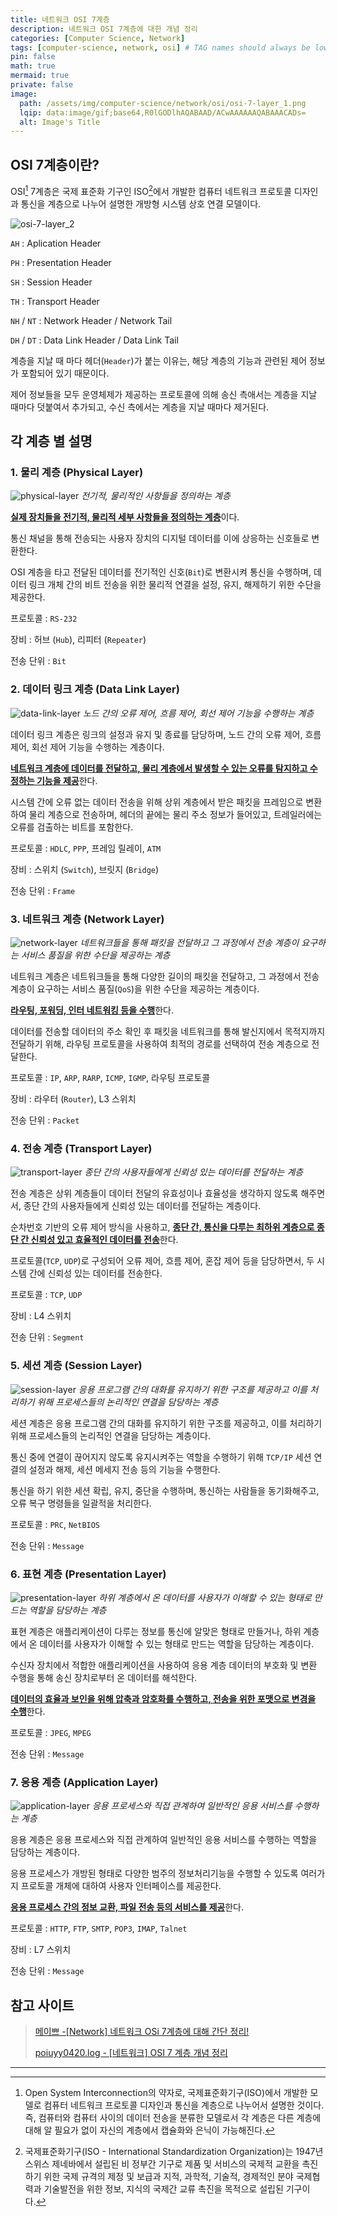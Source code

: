 ```yaml
---
title: 네트워크 OSI 7계층
description: 네트워크 OSI 7계층에 대한 개념 정리
categories: [Computer Science, Network]
tags: [computer-science, network, osi] # TAG names should always be lowercase
pin: false
math: true
mermaid: true
private: false
image:
  path: /assets/img/computer-science/network/osi/osi-7-layer_1.png
  lqip: data:image/gif;base64,R0lGODlhAQABAAD/ACwAAAAAAQABAAACADs=
  alt: Image's Title
---
```


## OSI 7계층이란?

OSI[^OSI] 7계층은 국제 표준화 기구인 ISO[^ISO]에서 개발한 컴퓨터 네트워크 프로토콜 디자인과 통신을 계층으로 나누어 설명한 개방형 시스템 상호 연결 모델이다.

![osi-7-layer_2](/assets/img/computer-science/network/osi/osi-7-layer_2.png)

`AH`
: Aplication Header

`PH`
: Presentation Header

`SH`
: Session Header

`TH`
: Transport Header

`NH` / `NT`
: Network Header / Network Tail

`DH` / `DT`
: Data Link Header / Data Link Tail

계층을 지날 때 마다 헤더(`Header`)가 붙는 이유는, 해당 계층의 기능과 관련된 제어 정보가 포함되어 있기 때문이다.

제어 정보들을 모두 운영체제가 제공하는 프로토콜에 의해 송신 측애서는 계층을 지날 때마다 덧붙여서 추가되고, 수신 측에서는 계층을 지날 때마다 제거된다.

## 각 계층 별 설명

### 1. 물리 계층 (Physical Layer)

![physical-layer](/assets/img/computer-science/network/osi/physical-layer.png)
_전기적, 물리적인 사항들을 정의하는 계층_

<ins>**실제 장치들을 전기적, 물리적 세부 사항들을 정의하는 계층**</ins>이다.

통신 채널을 통해 전송되는 사용자 장치의 디지털 데이터를 이에 상응하는 신호들로 변환한다.

OSI 계층을 타고 전달된 데이터를 전기적인 신호(`Bit`)로 변환시켜 통신을 수행하며, 데이터 링크 개체 간의 비트 전송을 위한 물리적 연결을 설정, 유지, 해제하기 위한 수단을 제공한다.

프로토콜
: `RS-232`

장비
: 허브 (`Hub`), 리피터 (`Repeater`)

전송 단위
: `Bit`

### 2. 데이터 링크 계층 (Data Link Layer)

![data-link-layer](/assets/img/computer-science/network/osi/data-link-layer.png)
_노드 간의 오류 제어, 흐름 제어, 회선 제어 기능을 수행하는 계층_

데이터 링크 계층은 링크의 설정과 유지 및 종료를 담당하며, 노드 간의 오류 제어, 흐름 제어, 회선 제어 기능을 수행하는 계층이다.

<ins>**네트워크 계층에 데이터를 전달하고, 물리 계층에서 발생할 수 있는 오류를 탐지하고 수정하는 기능을 제공**</ins>한다.

시스템 간에 오류 없는 데이터 전송을 위해 상위 계층에서 받은 패킷을 프레임으로 변환하여 물리 계층으로 전송하며, 헤더의 끝에는 물리 주소 정보가 들어있고, 트레일러에는 오류를 검출하는 비트를 포함한다.

프로토콜
: `HDLC`, `PPP`, 프레임 릴레이, `ATM`

장비
: 스위치 (`Switch`), 브릿지 (`Bridge`)

전송 단위
: `Frame`

### 3. 네트워크 계층 (Network Layer)

![network-layer](/assets/img/computer-science/network/osi/network-layer.png)
_네트워크들을 통해 패킷을 전달하고 그 과정에서 전송 계층이 요구하는 서비스 품질을 위한 수단을 제공하는 계층_

네트워크 계층은 네트워크들을 통해 다양한 길이의 패킷을 전달하고, 그 과정에서 전송 계층이 요구하는 서비스 품질(`QoS`)을 위한 수단을 제공하는 계층이다.

<ins>**라우팅, 포워딩, 인터 네트워킹 등을 수행**</ins>한다.

데이터를 전송할 데이터의 주소 확인 후 패킷을 네트워크를 통해 발신지에서 목적지까지 전달하기 위해, 라우팅 프로토콜을 사용하여 최적의 경로를 선택하여 전송 계층으로 전달한다.

프로토콜
: `IP`, `ARP`, `RARP`, `ICMP`, `IGMP`, 라우팅 프로토콜

장비
: 라우터 (`Router`), L3 스위치

전송 단위
: `Packet`

### 4. 전송 계층 (Transport Layer)

![transport-layer](/assets/img/computer-science/network/osi/transport-layer.png)
_종단 간의 사용자들에게 신뢰성 있는 데이터를 전달하는 계층_

전송 계층은 상위 계층들이 데이터 전달의 유효성이나 효율성을 생각하지 않도록 해주면서, 종단 간의 사용자들에게 신뢰성 있는 데이터를 전달하는 계층이다.

순차번호 기반의 오류 제어 방식을 사용하고, <ins>**종단 간, 통신을 다루는 최하위 계층으로 종단 간 신뢰성 있고 효율적인 데이터를 전송**</ins>한다.

프로토콜(`TCP`, `UDP`)로 구성되어 오류 제어, 흐름 제어, 혼잡 제어 등을 담당하면서, 두 시스템 간에 신뢰성 있는 데이터를 전송한다.

프로토콜
: `TCP`, `UDP`

장비
: L4 스위치

전송 단위
: `Segment`

### 5. 세션 계층 (Session Layer)

![session-layer](/assets/img/computer-science/network/osi/session-layer.png)
_응용 프로그램 간의 대화를 유지하기 위한 구조를 제공하고 이를 처리하기 위해 프로세스들의 논리적인 연결을 담당하는 계층_

세션 계층은 응용 프로그램 간의 대화를 유지하기 위한 구조를 제공하고, 이를 처리하기 위해 프로세스들의 논리적인 연결을 담당하는 계층이다.

통신 중에 연결이 끊어지지 않도록 유지시켜주는 역할을 수행하기 위해 `TCP/IP` 세션 연결의 설정과 해제, 세션 메세지 전송 등의 기능을 수행한다.

통신을 하기 위한 세션 확립, 유지, 중단을 수행하며, 통신하는 사람들을 동기화해주고, 오류 복구 명령들을 일괄적을 처리한다.

프로토콜
: `PRC`, `NetBIOS`

전송 단위
: `Message`

### 6. 표현 계층 (Presentation Layer)

![presentation-layer](/assets/img/computer-science/network/osi/presentation-layer.png)
_하위 계층에서 온 데이터를 사용자가 이해할 수 있는 형태로 만드는 역할을 담당하는 계층_

표현 계층은 애플리케이션이 다루는 정보를 통신에 알맞은 형태로 만들거나, 하위 계층에서 온 데이터를 사용자가 이해할 수 있는 형태로 만드는 역할을 담당하는 계층이다.

수신자 장치에서 적합한 애플리케이션을 사용하여 응용 계층 데이터의 부호화 및 변환 수행을 통해 송신 장치로부터 온 데이터를 해석한다.

<ins>**데이터의 효율과 보인을 위해 압축과 암호화를 수행하고, 전송을 위한 포맷으로 변경을 수행**</ins>한다.

프로토콜
: `JPEG`, `MPEG`

전송 단위
: `Message`

### 7. 응용 계층 (Application Layer)

![application-layer](/assets/img/computer-science/network/osi/application-layer.png)
_응용 프로세스와 직접 관계하여 일반적인 응용 서비스를 수행하는 계층_

응용 계층은 응용 프로세스와 직접 관계하여 일반적인 응용 서비스를 수행하는 역할을 담당하는 계층이다.

응용 프로세스가 개방된 형태로 다양한 범주의 정보처리기능을 수행할 수 있도록 여러가지 프로토콜 개체에 대하여 사용자 인터페이스를 제공한다.

<ins>**응용 프로세스 간의 정보 교환, 파일 전송 등의 서비스를 제공**</ins>한다.

프로토콜
: `HTTP`, `FTP`, `SMTP`, `POP3`, `IMAP`, `Talnet`

장비
: L7 스위치

전송 단위
: `Message`

## 참고 사이트

> [메이쁘 -[Network] 네트워크 OSi 7계층에 대해 간단 정리! ](https://maivve.tistory.com/123)
>
> [poiuyy0420.log - [네트워크] OSI 7 계층 개념 정리](https://velog.io/@poiuyy0420/%EB%84%A4%ED%8A%B8%EC%9B%8C%ED%81%AC-OSI-7-%EA%B3%84%EC%B8%B5-%EA%B0%9C%EB%85%90-%EC%A0%95%EB%A6%AC)

---

[^OSI]: Open System Interconnection의 약자로, 국제표준화기구(ISO)에서 개발한 모델로 컴퓨터 네트워크 프로토콜 디자인과 통신을 계층으로 나누어서 설명한 것이다. 즉, 컴퓨터와 컴퓨터 사이의 데이터 전송을 분류한 모델로서 각 계층은 다른 계층에 대해 알 필요가 없이 자신의 계층에서 캡슐화와 은닉이 가능해진다.
[^ISO]: 국제표준화기구(ISO - International Standardization Organization)는 1947년 스위스 제네바에서 설립된 비 정부간 기구로 제품 및 서비스의 국제적 교환을 촉진하기 위한 국제 규격의 제정 및 보급과 지적, 과학적, 기술적, 경제적인 분야 국제협력과 기술발전을 위한 정보, 지식의 국제간 교류 촉진을 목적으로 설립된 기구이다.
